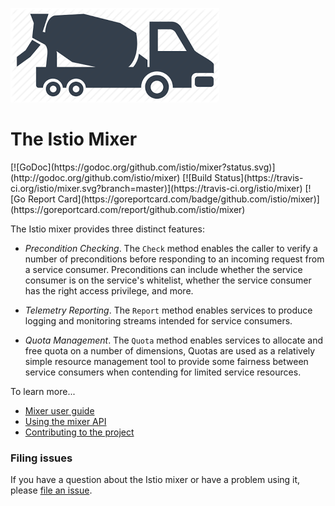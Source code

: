 ![Mixer](doc/logo.png)
<h1>The Istio Mixer</h1>
[![GoDoc](https://godoc.org/github.com/istio/mixer?status.svg)](http://godoc.org/github.com/istio/mixer)
[![Build Status](https://travis-ci.org/istio/mixer.svg?branch=master)](https://travis-ci.org/istio/mixer)
[![Go Report Card](https://goreportcard.com/badge/github.com/istio/mixer)](https://goreportcard.com/report/github.com/istio/mixer)
		
The Istio mixer provides three distinct features:

- *Precondition Checking*. The `Check` method enables
the caller to verify a number of preconditions before
responding to an incoming request from a service consumer.
Preconditions can include whether the service consumer
is on the service's whitelist, whether the service consumer
has the right access privilege, and more.

- *Telemetry Reporting*. The `Report` method enables services
to produce logging and monitoring streams intended for
service consumers.

- *Quota Management*. The `Quota` method enables services
to allocate and free quota on a number of dimensions, Quotas
are used as a relatively simple resource management tool to
provide some fairness between service consumers when contending
for limited service resources.

To learn more...

- [Mixer user guide](doc/userGuide/README.md)
- [Using the mixer API](doc/api.md)
- [Contributing to the project](./CONTRIBUTING.md)

### Filing issues

If you have a question about the Istio mixer or have a problem using it, please
[file an issue](https://github.com/istio/mixer/issues/new).
